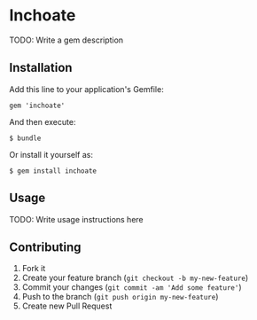 # Inchoate

TODO: Write a gem description

## Installation

Add this line to your application's Gemfile:

    gem 'inchoate'

And then execute:

    $ bundle

Or install it yourself as:

    $ gem install inchoate

## Usage

TODO: Write usage instructions here

## Contributing

1. Fork it
2. Create your feature branch (`git checkout -b my-new-feature`)
3. Commit your changes (`git commit -am 'Add some feature'`)
4. Push to the branch (`git push origin my-new-feature`)
5. Create new Pull Request
